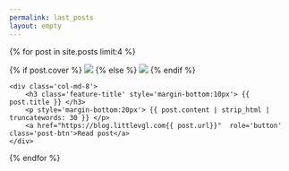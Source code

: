 ```yaml
---
permalink: last_posts
layout: empty
---
```


{% for post in site.posts limit:4 %}
<div class="row intro-card">
    <div class="col-md-2 col-md-offset-1">
         {% if post.cover %}
           <img class="img-responsive" src="https://blog.littlevgl.com{{ post.cover}}">
         {% else %}
           <img class="post_cover_img" src="https://blog.littlevgl.com{{ site.cover}}">
         {% endif %}
    </div>
    
    <div class='col-md-8'>
        <h3 class='feature-title' style='margin-bottom:10px'> {{ post.title }} </h3>
        <p style='margin-bottom:20px'> {{ post.content | strip_html | truncatewords: 30 }} </p>
        <a href="https://blog.littlevgl.com{{ post.url}}"  role='button' class='post-btn'>Read post</a>
    </div>
</div>
          
{% endfor %}
